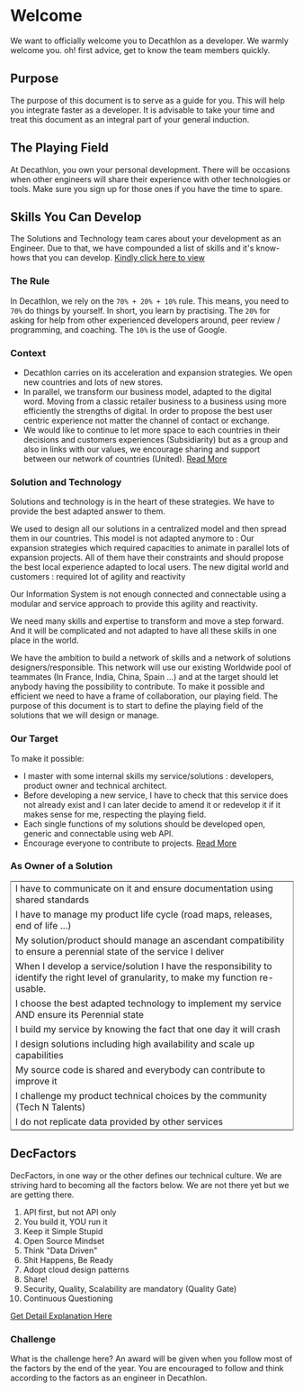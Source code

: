 # Welcome
We want to officially welcome you to Decathlon as a developer. We warmly welcome you. oh! first advice,
get to know the team members quickly.  

## Purpose
The purpose of this document is to serve as a guide for you. This will help you integrate faster as a developer. It is advisable to take your time and treat this document as an integral part of your general induction.

## The Playing Field
At Decathlon, you own your personal development. There will be occasions when other engineers will share their experience with other technologies or tools. 
Make sure you sign up for those ones if you have the time to spare.  

## Skills You Can Develop
The Solutions and Technology team cares about your development as an Engineer. Due to that, we have compounded a list of skills and it's know-hows that
you can develop. 
[Kindly click here to view](https://docs.google.com/document/d/14qkhAFupN_Kb3_HYKVU2pqwgId4RJVPqH5xgf1FHYfk/edit?ts=5c173aaa)

### The Rule 
In Decathlon, we rely on the ```70% + 20% + 10%``` rule. 
This means, you need to ```70%``` do things by yourself. In short, you learn by practising. The
```20%``` for asking for help from other experienced developers around, peer review / programming, and coaching. The ```10%``` is the use of
Google.

### Context 
* Decathlon carries on its acceleration and expansion strategies. We open new countries and lots of new stores.
* In parallel, we transform our business model, adapted to the digital word. Moving from a classic retailer business to a business using more efficiently the strengths of digital. In order to propose the best user centric experience not matter the channel of contact or exchange.
* We would like to continue to let more space to each countries in their decisions and customers experiences (Subsidiarity) but as a group and also in links with our values, we encourage sharing and support between our network of countries (United).
[Read More](https://freethegame.decathlon.com)

### Solution and Technology 
Solutions and technology is in the heart of these strategies. We have to provide the best adapted answer to them.

We used to design all our solutions in a centralized model and then spread them in our countries. This model is not adapted anymore to :
Our expansion strategies which required capacities to animate in parallel lots of expansion projects. All of them have their constraints and should propose the best local experience adapted to local users.
The new digital world and customers : required lot of agility and reactivity

Our Information System is not enough connected and connectable using a modular and service approach to provide this agility and reactivity.

We need many skills and expertise to transform and move a step forward. And it will be complicated and not adapted to have all these skills in one place in the world. 

We have the ambition to build a network of skills and a network of solutions designers/responsible. 
This network will use our existing Worldwide pool of teammates (In France, India, China, Spain …)  and at the target should let anybody having the possibility to contribute.
To make it possible and efficient we need to have a frame of collaboration, our playing field. 
The purpose of this document is to start to define the playing field of the solutions that we will design or manage. 


### Our Target
To make it possible:
* I master with some internal skills my service/solutions : developers, product owner and technical architect.
* Before developing a new service, I have to check that this service does not already exist and I can later decide to amend it or redevelop it if it makes sense for me, respecting the playing field.
* Each single functions of my solutions should be developed open, generic and connectable using web API.
* Encourage everyone to contribute to projects.
[Read More](https://freethegame.decathlon.com)

### As Owner of a Solution
<table rules ="COLS">
  <tr>
    <td>I have to communicate on it and ensure documentation using shared standards</td>
  </tr>
  <tr>
    <td>I have to manage my product life cycle (road maps, releases, end of life …)</td>
  </tr>
  <tr>
    <td>My solution/product should manage an ascendant compatibility to ensure a perennial state of the service I deliver</td>
  </tr>
  <tr>
    <td>When I develop a service/solution I have the responsibility to identify the right level of granularity, to make my function re-usable.</td>
  </tr>
  <tr>
    <td>
I choose the best adapted technology to implement my service AND ensure its Perennial state</td>
  </tr>
  <tr>
    <td>
I build my service by knowing the fact that one day it will crash</td>
  </tr>
  <tr>
    <td>
 I design solutions including high availability and scale up capabilities</td>
  </tr>
  <tr>
    <td>
My source code is shared and everybody can contribute to improve it</td>
  </tr>
  <tr>
    <td>
I challenge my product technical choices by the community (Tech N Talents)</td>
  </tr>
  <tr>
    <td>I do not replicate data provided by other services</td>
  </tr>
 </table>


## DecFactors
DecFactors, in one way or the other defines our technical culture. We are striving 
hard to becoming all the factors below. We are not there yet but we are getting there. 

1. API first, but not API only
2. You build it, YOU run it
3. Keep it Simple Stupid
4. Open Source Mindset
5. Think "Data Driven"
6. Shit Happens, Be Ready
7. Adopt cloud design patterns
8. Share! 
9. Security, Quality, Scalability are mandatory (Quality Gate)
10. Continuous Questioning

[Get Detail Explanation Here](https://docs.google.com/presentation/d/1AYCrIaJ_XPDVk7MYz5VFxTbBqU_2ltlC9RJAA4gVUhI/edit#slide=id.g35592c7c42_0_0)

### Challenge
What is the challenge here? 
An award will be given when you follow most of the factors by the end of the year. 
You are encouraged to follow and think according to the factors as an engineer in Decathlon. 